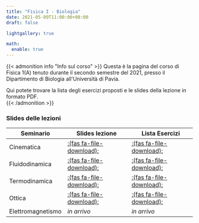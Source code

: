 ```yaml
---
title: "Fisica I - Biologia"
date: 2021-05-09T11:00:00+08:00
draft: false

lightgallery: true

math:
  enable: true
---
```



{{< admonition info "Info sul corso" >}}
Questa è la pagina del corso di Fisica 1(A) tenuto durante il secondo semestre del 2021, presso il Dipartimento di Biologia all'Università di Pavia.    

Qui potete trovare la lista degli esercizi proposti e le slides della lezione in formato PDF.  
{{< /admonition >}}


### Slides delle lezioni

|Seminario |Slides lezione  | Lista Esercizi |
---        | --- | ---
|Cinematica|[:(fas fa-file-download):](/documents/phys-bio-21/SeminarioCinematica.pdf)|[:(fas fa-file-download):](/documents/phys-bio-21/es_sem1.pdf)|
|Fluidodinamica|[:(fas fa-file-download):](/documents/phys-bio-21/SeminarioFluidodinamica.pdf)|[:(fas fa-file-download):](/documents/phys-bio-21/es_sem2.pdf)|
|Termodinamica|[:(fas fa-file-download):](/documents/phys-bio-21/SeminarioTermodinamica.pdf)|[:(fas fa-file-download):](/documents/phys-bio-21/es_sem3.pdf)|
|Ottica| [:(fas fa-file-download):](/documents/phys-bio-21/SeminarioOttica.pdf) | [:(fas fa-file-download):](/documents/phys-bio-21/es_sem4.pdf) |
|Elettromagnetismo| _in arrivo_ | _in arrivo_ |
